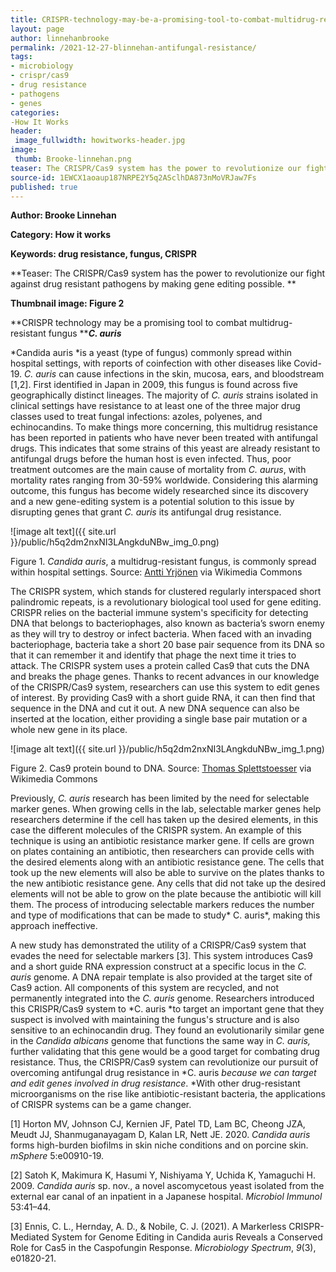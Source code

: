 ```yaml
---
title: CRISPR-technology-may-be-a-promising-tool-to-combat-multidrug-resistant-fungus
layout: page
author: linnehanbrooke
permalink: /2021-12-27-blinnehan-antifungal-resistance/
tags:
- microbiology
- crispr/cas9
- drug resistance
- pathogens
- genes
categories:
-How It Works
header:
 image_fullwidth: howitworks-header.jpg
image:
 thumb: Brooke-linnehan.png
teaser: The CRISPR/Cas9 system has the power to revolutionize our fight against drug resistant pathogens by making gene editing possible
source-id: 1EWCX1aoaup187NRPE2Y5q2ASclhDA873nMoVRJaw7Fs
published: true
---
```

**Author: Brooke Linnehan**

**Category: How it works**

**Keywords: drug resistance, fungus, CRISPR**

**Teaser: The CRISPR/Cas9 system has the power to revolutionize our fight against drug resistant pathogens by making gene editing possible. **

**Thumbnail image: Figure 2**

**CRISPR technology may be a promising tool to combat multidrug-resistant fungus ****_C. auris_**

*Candida auris *is a yeast (type of fungus) commonly spread within hospital settings, with reports of coinfection with other diseases like Covid-19. *C. auris* can cause infections in the skin, mucosa, ears, and bloodstream [1,2]. First identified in Japan in 2009, this fungus is found across five geographically distinct lineages. The majority of *C. auris* strains isolated in clinical settings have resistance to at least one of the three major drug classes used to treat fungal infections: azoles, polyenes, and echinocandins. To make things more concerning, this multidrug resistance has been reported in patients who have never been treated with antifungal drugs. This indicates that some strains of this yeast are already resistant to antifungal drugs before the human host is even infected. Thus, poor treatment outcomes are the main cause of mortality from *C. aurus*, with mortality rates ranging from 30-59% worldwide. Considering this alarming outcome, this fungus has become widely researched since its discovery and a new gene-editing system is a potential solution to this issue by disrupting genes that grant *C. auris* its antifungal drug resistance. 

![image alt text]({{ site.url }}/public/h5q2dm2nxNI3LAngkduNBw_img_0.png)

Figure 1. *Candida auris*, a multidrug-resistant fungus, is commonly spread within hospital settings. Source: [Antti Yrjönen](https://commons.wikimedia.org/wiki/File:A_room_in_the_Katriina_hospital_in_Vantaa.jpg) via Wikimedia Commons

The CRISPR system, which stands for clustered regularly interspaced short palindromic repeats, is a revolutionary biological tool used for gene editing. CRISPR relies on the bacterial immune system's specificity for detecting DNA that belongs to bacteriophages, also known as bacteria’s sworn enemy as they will try to destroy or infect bacteria. When faced with an invading bacteriophage, bacteria take a short 20 base pair sequence from its DNA so that it can remember it and identify that phage the next time it tries to attack. The CRISPR system uses a protein called Cas9 that cuts the DNA and breaks the phage genes. Thanks to recent advances in our knowledge of the CRISPR/Cas9 system, researchers can use this system to edit genes of interest. By providing Cas9 with a short guide RNA, it can then find that sequence in the DNA and cut it out. A new DNA sequence can also be inserted at the location, either providing a single base pair mutation or a whole new gene in its place. 

![image alt text]({{ site.url }}/public/h5q2dm2nxNI3LAngkduNBw_img_1.png)

Figure 2. Cas9 protein bound to DNA. Source: [Thomas Splettstoesser](https://commons.wikimedia.org/wiki/File:Cas9_5AXW_plain.png) via Wikimedia Commons

Previously, *C. auris* research has been limited by the need for selectable marker genes. When growing cells in the lab, selectable marker genes help researchers determine if the cell has taken up the desired elements, in this case the different molecules of the CRISPR system. An example of this technique is using an antibiotic resistance marker gene. If cells are grown on plates containing an antibiotic, then researchers can provide cells with the desired elements along with an antibiotic resistance gene. The cells that took up the new elements will also be able to survive on the plates thanks to the new antibiotic resistance gene. Any cells that did not take up the desired elements will not be able to grow on the plate because the antibiotic will kill them. The process of introducing selectable markers reduces the number and type of modifications that can be made to study* C. auris*, making this approach ineffective.

A new study has demonstrated the utility of a CRISPR/Cas9 system that evades the need for selectable markers [3]. This system introduces Cas9 and a short guide RNA expression construct at a specific locus in the *C. auris* genome. A DNA repair template is also provided at the target site of Cas9 action. All components of this system are recycled, and not permanently integrated into the *C. auris* genome. Researchers introduced this CRISPR/Cas9 system to *C. auris *to target an important gene that they suspect is involved with maintaining the fungus's structure and is also sensitive to an echinocandin drug. They found an evolutionarily similar gene in the *Candida albicans* genome that functions the same way in *C. auris,* further validating that this gene would be a good target for combating drug resistance. Thus, the CRISPR/Cas9 system can revolutionize our pursuit of overcoming antifungal drug resistance in *C. auris *because we can target and edit genes involved in drug resistance*. *With other drug-resistant microorganisms on the rise like antibiotic-resistant bacteria, the applications of CRISPR systems can be a game changer. 

[1] Horton MV, Johnson CJ, Kernien JF, Patel TD, Lam BC, Cheong JZA, Meudt JJ, Shanmuganayagam D, Kalan LR, Nett JE. 2020. *Candida auris* forms high-burden biofilms in skin niche conditions and on porcine skin. *mSphere* 5:e00910-19.

[2] Satoh K, Makimura K, Hasumi Y, Nishiyama Y, Uchida K, Yamaguchi H. 2009. *Candida auris* sp. nov., a novel ascomycetous yeast isolated from the external ear canal of an inpatient in a Japanese hospital. *Microbiol Immunol* 53:41–44.

[3] Ennis, C. L., Hernday, A. D., & Nobile, C. J. (2021). A Markerless CRISPR-Mediated System for Genome Editing in Candida auris Reveals a Conserved Role for Cas5 in the Caspofungin Response. *Microbiology Spectrum*, *9*(3), e01820-21.

